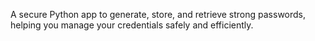 A secure Python app to generate, store, and retrieve strong passwords, helping you manage your credentials safely and efficiently.

